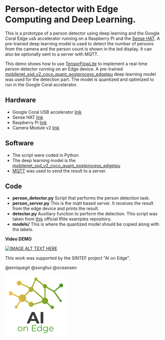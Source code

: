# Person-detector with Edge Computing and Deep Learning.

This is a prototype of a person detector using deep learning and the Google Coral Edge usb accelerator running on a Raspberry Pi and the [Sense HAT](https://www.raspberrypi.org/products/sense-hat/?resellerType=home). A pre-trained deep learning model is used to detect the number of persons from the camera and the person count is shown in the led display. It can also be optionally sent to a server with MQTT.

This demo shows how to use [TensorFlowLite](https://www.tensorflow.org/lite) to implement a real-time person detector running on an Edge device. A pre-trained [mobilenet_ssd_v2_coco_quant_postprocess_edgetpu](https://github.com/google-coral/edgetpu/raw/master/test_data/) deep learning model was used for the detection part. The model is quantized and optimized to run in the Google Coral accelerator.

## Hardware

- Google Coral USB accelerator [link](https://coral.ai/products/accelerator)
- Sense HAT [link](https://www.raspberrypi.org/products/sense-hat/?resellerType=home)
- Raspberry Pi [link](https://www.raspberrypi.org/)
- Camera Module v2 [link](https://www.raspberrypi.org/products/camera-module-v2/?resellerType=home)


## Software

- The script were coded in Python
- The deep learning model is the [mobilenet_ssd_v2_coco_quant_postprocess_edgetpu](https://github.com/google-coral/edgetpu/raw/master/test_data/)
- [MQTT](https://mqtt.org/) was used to send the result to a server.

## Code

- **person_detector.py** Script that performs the person detection task.
- **person_server.py** This is the mqtt based server. It receives the result from the edge device and prints the result.
- **detector.py** Auxiliary function to perform the detection. This script was taken from [this](https://github.com/google-coral/tflite/tree/master/python/examples/detection) official tflite examples repository.
- **models/** This is where the quantized model should be copied along with the labels.


**Video DEMO**

[![IMAGE ALT TEXT HERE](https://img.youtube.com/vi/PpFgAK_Yq1M/0.jpg)](https://www.youtube.com/watch?v=PpFgAK_Yq1M)





This work was supported by the SINTEF project "AI on Edge".

@enriquegit @songhui @oceansen

![](img/logo.png)
